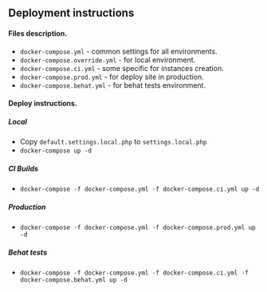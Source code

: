 ## Deployment instructions

#### Files description.

 - `docker-compose.yml` - common settings for all environments.
 - `docker-compose.override.yml` - for local environment.
 - `docker-compose.сі.yml` - some specific for instances creation.
 - `docker-compose.prod.yml` - for deploy site in production.
 - `docker-compose.behat.yml` - for behat tests environment.

#### Deploy instructions.

##### Local

 - Copy `default.settings.local.php` to `settings.local.php`
 - `docker-compose up -d`

##### CI Builds

 - `docker-compose -f docker-compose.yml -f docker-compose.сі.yml up -d`

##### Production

 - `docker-compose -f docker-compose.yml -f docker-compose.prod.yml up -d`
 
##### Behat tests

 - `docker-compose -f docker-compose.yml -f docker-compose.сі.yml -f docker-compose.behat.yml up -d`
